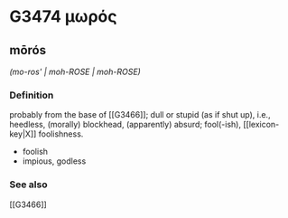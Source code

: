 # G3474 μωρός

## mōrós

_(mo-ros' | moh-ROSE | moh-ROSE)_

### Definition

probably from the base of [[G3466]]; dull or stupid (as if shut up), i.e., heedless, (morally) blockhead, (apparently) absurd; fool(-ish), [[lexicon-key|X]] foolishness.

- foolish
- impious, godless

### See also

[[G3466]]

